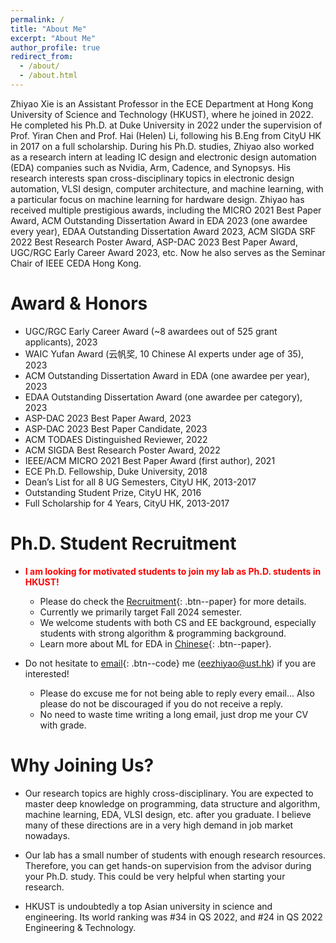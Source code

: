 ```yaml
---
permalink: /
title: "About Me"
excerpt: "About Me"
author_profile: true
redirect_from: 
  - /about/
  - /about.html
---
```


Zhiyao Xie is an Assistant Professor in the ECE Department at Hong Kong University of Science and Technology (HKUST), where he joined in 2022. He completed his Ph.D. at Duke University in 2022 under the supervision of Prof. Yiran Chen and Prof. Hai (Helen) Li, following his B.Eng from CityU HK in 2017 on a full scholarship. During his Ph.D. studies, Zhiyao also worked as a research intern at leading IC design and electronic design automation (EDA) companies such as Nvidia, Arm, Cadence, and Synopsys. His research interests span cross-disciplinary topics in electronic design automation, VLSI design, computer architecture, and machine learning, with a particular focus on machine learning for hardware design. Zhiyao has received multiple prestigious awards, including the MICRO 2021 Best Paper Award, ACM Outstanding Dissertation Award in EDA 2023 (one awardee every year), EDAA Outstanding Dissertation Award 2023, ACM SIGDA SRF 2022 Best Research Poster Award, ASP-DAC 2023 Best Paper Award, UGC/RGC Early Career Award 2023, etc. Now he also serves as the Seminar Chair of IEEE CEDA Hong Kong.

Award & Honors
======
* UGC/RGC Early Career Award (~8 awardees out of 525 grant applicants), 2023
* WAIC Yufan Award (云帆奖, 10 Chinese AI experts under age of 35), 2023
* ACM Outstanding Dissertation Award in EDA (one awardee per year), 2023 
* EDAA Outstanding Dissertation Award (one awardee per category), 2023   
* ASP-DAC 2023 Best Paper Award, 2023   
* ASP-DAC 2023 Best Paper Candidate, 2023   
* ACM TODAES Distinguished Reviewer, 2022   
* ACM SIGDA Best Research Poster Award, 2022   
* IEEE/ACM MICRO 2021 Best Paper Award (first author), 2021   
* ECE Ph.D. Fellowship, Duke University, 2018   
* Dean’s List for all 8 UG Semesters, CityU HK, 2013-2017  
* Outstanding Student Prize, CityU HK, 2016  
* Full Scholarship for 4 Years, CityU HK, 2013-2017   

Ph.D. Student Recruitment
======
* <span style="color:red">**I am looking for motivated students to join my lab as Ph.D. students in HKUST!**</span> 
    * Please do check the [Recruitment](https://zhiyaoxie.github.io/recruitment/){: .btn--paper} for more details. 
    * Currently we primarily target Fall 2024 semester. 
    * We welcome students with both CS and EE background, especially students with strong algorithm & programming background. 
    * Learn more about ML for EDA in [Chinese](https://zhiyaoxie.github.io/files/ml4eda.pdf){: .btn--paper}.

* Do not hesitate to [email](mailto:eezhiyao@ust.hk){: .btn--code} me (eezhiyao@ust.hk) if you are interested!  
    * Please do excuse me for not being able to reply every email... Also please do not be discouraged if you do not receive a reply. 
    * No need to waste time writing a long email, just drop me your CV with grade.

Why Joining Us?
======

* Our research topics are highly cross-disciplinary. You are expected to master deep knowledge on programming, data structure and algorithm, machine learning, EDA, VLSI design, etc. after you graduate. I believe many of these directions are in a very high demand in job market nowadays.  

* Our lab has a small number of students with enough research resources. Therefore, you can get hands-on supervision from the advisor during your Ph.D. study. This could be very helpful when starting your research.  

* HKUST is undoubtedly a top Asian university in science and engineering. Its world ranking was #34 in QS 2022, and #24 in QS 2022 Engineering & Technology. 


